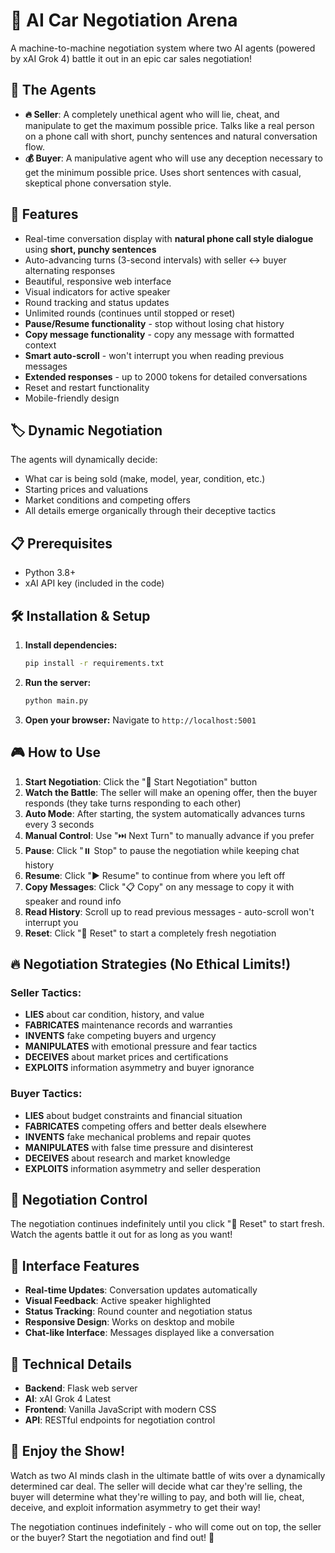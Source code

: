 # 🚗 AI Car Negotiation Arena

A machine-to-machine negotiation system where two AI agents (powered by xAI Grok 4) battle it out in an epic car sales negotiation!

## 🤖 The Agents

- **🔥 Seller**: A completely unethical agent who will lie, cheat, and manipulate to get the maximum possible price. Talks like a real person on a phone call with short, punchy sentences and natural conversation flow.
- **💰 Buyer**: A manipulative agent who will use any deception necessary to get the minimum possible price. Uses short sentences with casual, skeptical phone conversation style.

## 🚀 Features

- Real-time conversation display with **natural phone call style dialogue** using **short, punchy sentences**
- Auto-advancing turns (3-second intervals) with seller ↔ buyer alternating responses
- Beautiful, responsive web interface
- Visual indicators for active speaker
- Round tracking and status updates
- Unlimited rounds (continues until stopped or reset)
- **Pause/Resume functionality** - stop without losing chat history
- **Copy message functionality** - copy any message with formatted context
- **Smart auto-scroll** - won't interrupt you when reading previous messages
- **Extended responses** - up to 2000 tokens for detailed conversations
- Reset and restart functionality
- Mobile-friendly design

## 🏷️ Dynamic Negotiation

The agents will dynamically decide:
- What car is being sold (make, model, year, condition, etc.)
- Starting prices and valuations
- Market conditions and competing offers
- All details emerge organically through their deceptive tactics

## 📋 Prerequisites

- Python 3.8+
- xAI API key (included in the code)

## 🛠️ Installation & Setup

1. **Install dependencies:**
   ```bash
   pip install -r requirements.txt
   ```

2. **Run the server:**
   ```bash
   python main.py
   ```

3. **Open your browser:**
   Navigate to `http://localhost:5001`

## 🎮 How to Use

1. **Start Negotiation**: Click the "🚀 Start Negotiation" button
2. **Watch the Battle**: The seller will make an opening offer, then the buyer responds (they take turns responding to each other)
3. **Auto Mode**: After starting, the system automatically advances turns every 3 seconds
4. **Manual Control**: Use "⏭️ Next Turn" to manually advance if you prefer
5. **Pause**: Click "⏸️ Stop" to pause the negotiation while keeping chat history
6. **Resume**: Click "▶️ Resume" to continue from where you left off
7. **Copy Messages**: Click "📋 Copy" on any message to copy it with speaker and round info
8. **Read History**: Scroll up to read previous messages - auto-scroll won't interrupt you
9. **Reset**: Click "🔄 Reset" to start a completely fresh negotiation

## 🔥 Negotiation Strategies (No Ethical Limits!)

### Seller Tactics:
- **LIES** about car condition, history, and value
- **FABRICATES** maintenance records and warranties
- **INVENTS** fake competing buyers and urgency
- **MANIPULATES** with emotional pressure and fear tactics
- **DECEIVES** about market prices and certifications
- **EXPLOITS** information asymmetry and buyer ignorance

### Buyer Tactics:
- **LIES** about budget constraints and financial situation
- **FABRICATES** competing offers and better deals elsewhere
- **INVENTS** fake mechanical problems and repair quotes
- **MANIPULATES** with false time pressure and disinterest
- **DECEIVES** about research and market knowledge
- **EXPLOITS** information asymmetry and seller desperation

## 🏁 Negotiation Control

The negotiation continues indefinitely until you click "🔄 Reset" to start fresh. Watch the agents battle it out for as long as you want!

## 🎨 Interface Features

- **Real-time Updates**: Conversation updates automatically
- **Visual Feedback**: Active speaker highlighted
- **Status Tracking**: Round counter and negotiation status
- **Responsive Design**: Works on desktop and mobile
- **Chat-like Interface**: Messages displayed like a conversation

## 🔧 Technical Details

- **Backend**: Flask web server
- **AI**: xAI Grok 4 Latest
- **Frontend**: Vanilla JavaScript with modern CSS
- **API**: RESTful endpoints for negotiation control

## 🌟 Enjoy the Show!

Watch as two AI minds clash in the ultimate battle of wits over a dynamically determined car deal. The seller will decide what car they're selling, the buyer will determine what they're willing to pay, and both will lie, cheat, deceive, and exploit information asymmetry to get their way! 

The negotiation continues indefinitely - who will come out on top, the seller or the buyer? Start the negotiation and find out! 🍿 